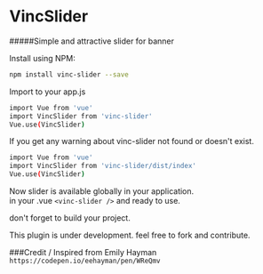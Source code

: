 # VincSlider
#####Simple and attractive slider for banner

Install using NPM:
~~~sh
npm install vinc-slider --save
~~~

Import to your app.js

~~~sh
import Vue from 'vue'
import VincSlider from 'vinc-slider'
Vue.use(VincSlider)
~~~

If you get any warning about vinc-slider not found or doesn't exist.
```sh 
import Vue from 'vue'
import VincSlider from 'vinc-slider/dist/index'
Vue.use(VincSlider)
```

Now slider is available globally in your application.<br>
in your .vue
`<vinc-slider />` and ready to use.

don't forget to build your project.

This plugin is under development. feel free to fork and contribute.

###Credit / Inspired from
Emily Hayman `https://codepen.io/eehayman/pen/WReQmv`